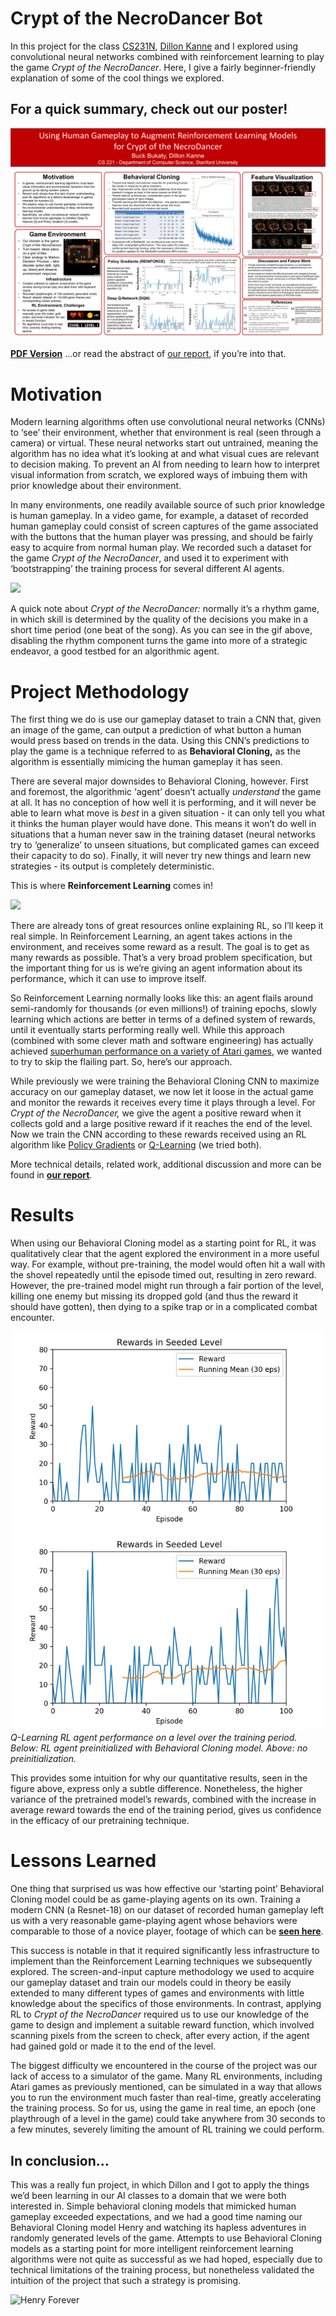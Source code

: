 # Crypt of the NecroDancer Bot
In this project for the class [CS231N](http://cs231n.stanford.edu/2018/), [Dillon Kanne](https://github.com/dkanne) and I explored using convolutional neural networks combined with reinforcement learning to play the game *Crypt of the NecroDancer*. Here, I give a fairly beginner-friendly explanation of some of the cool things we explored.

## For a quick summary, check out our poster!
![](poster.png)


[**PDF Version**](poster.pdf)
…or read the abstract of [our report](report.pdf), if you’re into that.

# Motivation

Modern learning algorithms often use convolutional neural networks (CNNs) to ‘see’ their environment, whether that environment is real (seen through a camera) or virtual. These neural networks start out untrained, meaning the algorithm has no idea what it’s looking at and what visual cues are relevant to decision making. To prevent an AI from needing to learn how to interpret visual information from scratch, we explored ways of imbuing them with prior knowledge about their environment.

In many environments, one readily available source of such prior knowledge is human gameplay. In a video game, for example, a dataset of recorded human gameplay could consist of screen captures of the game associated with the buttons that the human player was pressing, and should be fairly easy to acquire from normal human play. We recorded such a dataset for the game *Crypt of the NecroDancer*, and used it to experiment with ‘bootstrapping’ the training process for several different AI agents.


![](demos/crypt_normal.gif)


A quick note about *Crypt of the NecroDancer:* normally it’s a rhythm game, in which skill is determined by the quality of the decisions you make in a short time period (one beat of the song). As you can see in the gif above, disabling the rhythm component turns the game into more of a strategic endeavor, a good testbed for an algorithmic agent.

# Project Methodology

The first thing we do is use our gameplay dataset to train a CNN that, given an image of the game, can output a prediction of what button a human would press based on trends in the data. Using this CNN’s predictions to play the game is a technique referred to as **Behavioral Cloning,** as the algorithm is essentially mimicing the human gameplay it has seen. 

There are several major downsides to Behavioral Cloning, however. First and foremost, the algorithmic ‘agent’ doesn’t actually *understand* the game at all. It has no conception of how well it is performing, and it will never be able to learn what move is *best* in a given situation - it can only tell you what it thinks the human player would have done. This means it won’t do well in situations that a human never saw in the training dataset (neural networks try to ‘generalize’ to unseen situations, but complicated games can exceed their capacity to do so). Finally, it will never try new things and learn new strategies - its output is completely deterministic.

This is where **Reinforcement Learning** comes in!

![](https://cdn-images-1.medium.com/max/2000/1*aKYFRoEmmKkybqJOvLt2JQ.png)


There are already tons of great resources online explaining RL, so I’ll keep it real simple. In Reinforcement Learning, an agent takes actions in the environment, and receives some reward as a result. The goal is to get as many rewards as possible. That’s a very broad problem specification, but the important thing for us is we’re giving an agent information about its performance, which it can use to improve itself. 

So Reinforcement Learning normally looks like this: an agent flails around semi-randomly for thousands (or even millions!) of training epochs, slowly learning which actions are better in terms of a defined system of rewards, until it eventually starts performing really well. While this approach (combined with some clever math and software engineering) has actually achieved [superhuman performance on a variety of Atari games](https://www.youtube.com/watch?v=V1eYniJ0Rnk&vl=en), we wanted to try to skip the flailing part. So, here’s our approach.
 
While previously we were training the Behavioral Cloning CNN to maximize accuracy on our gameplay dataset, we now let it loose in the actual game and monitor the rewards it receives every time it plays through a level. For *Crypt of the NecroDancer,* we give the agent a positive reward when it collects gold and a large positive reward if it reaches the end of the level. Now we train the CNN according to these rewards received using an RL algorithm like [Policy Gradients](http://karpathy.github.io/2016/05/31/rl/) or [Q-Learning](https://medium.com/emergent-future/simple-reinforcement-learning-with-tensorflow-part-0-q-learning-with-tables-and-neural-networks-d195264329d0) (we tried both).

More technical details, related work, additional discussion and more can be found in [**our report**](report.pdf).

# Results

When using our Behavioral Cloning model as a starting point for RL, it was qualitatively clear that the agent explored the environment in a more useful way. For example, without pre-training, the model would often hit a wall with the shovel repeatedly until the episode timed out, resulting in zero reward. However, the pre-trained model might run through a fair portion of the level, killing one enemy but missing its dropped gold (and thus the reward it should have gotten), then dying to a spike trap or in a complicated combat encounter.

![](demos/condensed_results.png "Preinitialization results")
*Q-Learning RL agent performance on a level over the training period. Below: RL agent preinitialized with Behavioral Cloning model. Above: no preinitialization.*


This provides some intuition for why our quantitative results, seen in the figure above, express only a subtle difference. Nonetheless, the higher variance of the pretrained model’s rewards, combined with the increase in average reward towards the end of the training period, gives us confidence in the efficacy of our pretraining technique.

# Lessons Learned

One thing that surprised us was how effective our ‘starting point’ Behavioral Cloning model could be as game-playing agents on its own. Training a modern CNN (a Resnet-18) on our dataset of recorded human gameplay left us with a very reasonable game-playing agent whose behaviors were comparable to those of a novice player, footage of which can be [**seen here**](https://www.youtube.com/watch?v=8Quvjy1_GfY).

This success is notable in that it required significantly less infrastructure to implement than the Reinforcement Learning techniques we subsequently explored. The screen-and-input capture methodology we used to acquire our gameplay dataset and train our models could in theory be easily extended to many different types of games and environments with little knowledge about the specifics of those environments. In contrast, applying RL to *Crypt of the NecroDancer* required us to use our knowledge of the game to design and implement a suitable reward function, which involved scanning pixels from the screen to check, after every action, if the agent had gained gold or made it to the end of the level.

The biggest difficulty we encountered in the course of the project was our lack of access to a simulator of the game. Many RL environments, including Atari games as previously mentioned, can be simulated in a way that allows you to run the environment much faster than real-time, greatly accelerating the training process. So for us, using the game in real time, an epoch (one playthrough of a level in the game) could take anywhere from 30 seconds to a few minutes, severely limiting the amount of RL training we could perform.


## In conclusion…

This was a really fun project, in which Dillon and I got to apply the things we’d been learning in our AI classes to a domain that we were both interested in. Simple behavioral cloning models that mimicked human gameplay exceeded expectations, and we had a good time naming our Behavioral Cloning model Henry and watching its hapless adventures in randomly generated levels of the game. Attempts to use Behavioral Cloning models as a starting point for more intelligent reinforcement learning algorithms were not quite as successful as we had hoped, especially due to technical limitations of the training process, but nonetheless validated the intuition of the project that such a strategy is promising.

![Henry Forever](https://d2mxuefqeaa7sj.cloudfront.net/s_8EA7034AB571D2BD28D2725E6C28CB1D1B34B2B2FEE2C92DBE67B74E1DB65536_1538561796252_Henry.PNG "Henry Forever")



